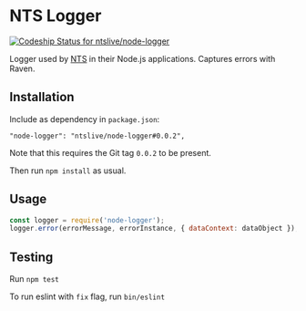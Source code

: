 # NTS Logger

[ ![Codeship Status for ntslive/node-logger](https://app.codeship.com/projects/c1815250-0e5c-0135-a3ef-6a14b39ec87c/status?branch=master)](https://app.codeship.com/projects/215949)

Logger used by [NTS](https://www.nts.live) in their Node.js applications.
Captures errors with Raven.

## Installation

Include as dependency in `package.json`:

`"node-logger": "ntslive/node-logger#0.0.2",`

Note that this requires the Git tag `0.0.2` to be present.

Then run `npm install` as usual.

## Usage

```Javascript
const logger = require('node-logger');
logger.error(errorMessage, errorInstance, { dataContext: dataObject });
```

## Testing

Run `npm test`

To run eslint with `fix` flag, run `bin/eslint`
